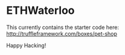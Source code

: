 # ETHWaterloo

This currently contains the starter code here: http://truffleframework.com/boxes/pet-shop

Happy Hacking!